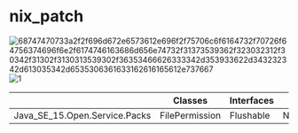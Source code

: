 # nix_patch
![68747470733a2f2f696d672e6573612e696f2f75706c6f6164732f70726f64756374696f6e2f6174746163686d656e74732f31373539362f323032312f30342f31302f3130313539302f36353466626333342d353933622d343232342d613035342d6535306361633162616165612e737667](https://github.com/NikolayTach/nix_patch/assets/42199859/c41c9c94-3e2e-4895-b88e-33787d682a4d)
![1](https://github.com/NikolayTach/nix_patch/assets/42199859/aa348114-5b91-46e5-a335-b705f8138c5d)



|                             |Classes        | Interfaces  | Exeption            |
|-----------------------------|---------------|-------------|---------------------|
|Java_SE_15.Open.Service.Packs|	FilePermission|	Flushable	  |NotSerializableException| 
